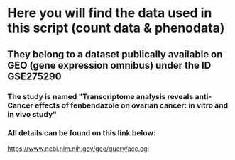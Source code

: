 # Here you will find the data used in this script (count data & phenodata)
## They belong to a dataset publically available on GEO (gene expression omnibus) under the ID GSE275290
### The study is named "Transcriptome analysis reveals anti-Cancer effects of fenbendazole on ovarian cancer: in vitro and in vivo study"
### All details can be found on this link below:
https://www.ncbi.nlm.nih.gov/geo/query/acc.cgi
